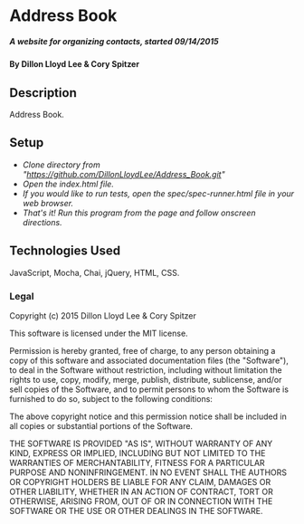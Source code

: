 # Address Book

##### A website for organizing contacts, started 09/14/2015


#### By Dillon Lloyd Lee & Cory Spitzer


## Description

Address Book.

## Setup

* _Clone directory from "https://github.com/DillonLloydLee/Address_Book.git"_
* _Open the index.html file._
* _If you would like to run tests, open the spec/spec-runner.html file in your web browser._
* _That's it!  Run this program from the page and follow onscreen directions._

## Technologies Used

JavaScript, Mocha, Chai, jQuery, HTML, CSS.


### Legal


Copyright (c) 2015 Dillon Lloyd Lee & Cory Spitzer

This software is licensed under the MIT license.

Permission is hereby granted, free of charge, to any person obtaining a copy of this software and associated documentation files (the "Software"), to deal in the Software without restriction, including without limitation the rights to use, copy, modify, merge, publish, distribute, sublicense, and/or sell
copies of the Software, and to permit persons to whom the Software is furnished to do so, subject to the following conditions:

The above copyright notice and this permission notice shall be included in all copies or substantial portions of the Software.

THE SOFTWARE IS PROVIDED "AS IS", WITHOUT WARRANTY OF ANY KIND, EXPRESS OR IMPLIED, INCLUDING BUT NOT LIMITED TO THE WARRANTIES OF MERCHANTABILITY,
FITNESS FOR A PARTICULAR PURPOSE AND NONINFRINGEMENT. IN NO EVENT SHALL THE AUTHORS OR COPYRIGHT HOLDERS BE LIABLE FOR ANY CLAIM, DAMAGES OR OTHER
LIABILITY, WHETHER IN AN ACTION OF CONTRACT, TORT OR OTHERWISE, ARISING FROM, OUT OF OR IN CONNECTION WITH THE SOFTWARE OR THE USE OR OTHER DEALINGS IN
THE SOFTWARE.
